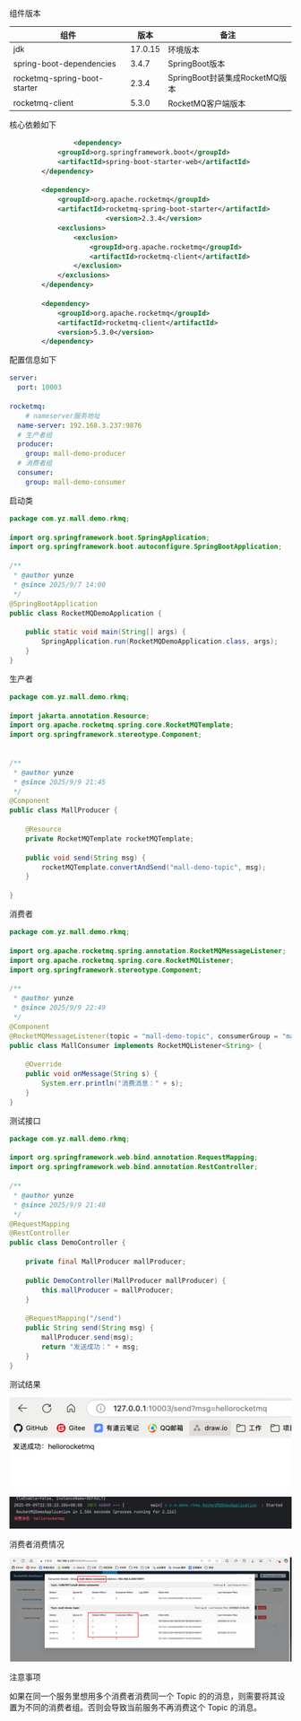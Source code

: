 组件版本

| 组件                         | 版本    | 备注                           |
| ---------------------------- | ------- | ------------------------------ |
| jdk                          | 17.0.15 | 环境版本                       |
| spring-boot-dependencies     | 3.4.7   | SpringBoot版本                 |
| rocketmq-spring-boot-starter | 2.3.4   | SpringBoot封装集成RocketMQ版本 |
| rocketmq-client              | 5.3.0   | RocketMQ客户端版本             |



核心依赖如下

```xml
				<dependency>
            <groupId>org.springframework.boot</groupId>
            <artifactId>spring-boot-starter-web</artifactId>
        </dependency>

        <dependency>
            <groupId>org.apache.rocketmq</groupId>
            <artifactId>rocketmq-spring-boot-starter</artifactId>
						<version>2.3.4</version>
            <exclusions>
                <exclusion>
                    <groupId>org.apache.rocketmq</groupId>
                    <artifactId>rocketmq-client</artifactId>
                </exclusion>
            </exclusions>
        </dependency>

        <dependency>
            <groupId>org.apache.rocketmq</groupId>
            <artifactId>rocketmq-client</artifactId>
          	<version>5.3.0</version>
        </dependency>
```



配置信息如下

```yaml
server:
  port: 10003

rocketmq:
	# nameserver服务地址
  name-server: 192.168.3.237:9876
  # 生产者组
  producer:
    group: mall-demo-producer
  # 消费者组
  consumer:
    group: mall-demo-consumer
```



启动类

```java
package com.yz.mall.demo.rkmq;

import org.springframework.boot.SpringApplication;
import org.springframework.boot.autoconfigure.SpringBootApplication;

/**
 * @author yunze
 * @since 2025/9/7 14:00
 */
@SpringBootApplication
public class RocketMQDemoApplication {

    public static void main(String[] args) {
        SpringApplication.run(RocketMQDemoApplication.class, args);
    }
}
```





生产者

```java
package com.yz.mall.demo.rkmq;

import jakarta.annotation.Resource;
import org.apache.rocketmq.spring.core.RocketMQTemplate;
import org.springframework.stereotype.Component;


/**
 * @author yunze
 * @since 2025/9/9 21:45
 */
@Component
public class MallProducer {

    @Resource
    private RocketMQTemplate rocketMQTemplate;

    public void send(String msg) {
        rocketMQTemplate.convertAndSend("mall-demo-topic", msg);
    }
    
}
```



消费者

```java
package com.yz.mall.demo.rkmq;

import org.apache.rocketmq.spring.annotation.RocketMQMessageListener;
import org.apache.rocketmq.spring.core.RocketMQListener;
import org.springframework.stereotype.Component;

/**
 * @author yunze
 * @since 2025/9/9 22:49
 */
@Component
@RocketMQMessageListener(topic = "mall-demo-topic", consumerGroup = "mall-demo-consumer")
public class MallConsumer implements RocketMQListener<String> {

    @Override
    public void onMessage(String s) {
        System.err.println("消费消息：" + s);
    }
}

```



测试接口

```java
package com.yz.mall.demo.rkmq;

import org.springframework.web.bind.annotation.RequestMapping;
import org.springframework.web.bind.annotation.RestController;

/**
 * @author yunze
 * @since 2025/9/9 21:48
 */
@RequestMapping
@RestController
public class DemoController {

    private final MallProducer mallProducer;

    public DemoController(MallProducer mallProducer) {
        this.mallProducer = mallProducer;
    }

    @RequestMapping("/send")
    public String send(String msg) {
        mallProducer.send(msg);
        return "发送成功：" + msg;
    }
}

```







测试结果

![image-20250909230503347](images/image-20250909230503347.png)



![image-20250909230522990](images/image-20250909230522990.png)



消费者消费情况

![image-20250909230627055](images/image-20250909230627055.png)





注意事项

如果在同一个服务里想用多个消费者消费同一个 Topic 的的消息，则需要将其设置为不同的消费者组。否则会导致当前服务不再消费这个 Topic 的消息。

